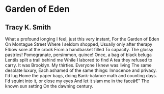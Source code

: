 # Garden of Eden
## Tracy K. Smith
What a profound longing
I feel, just this very instant,
For the Garden of Eden
On Montague Street
Where I seldom shopped,
Usually only after therapy
Elbow sore at the crook
From a handbasket filled
To capacity. The glossy pastries!
Pomegranate, persimmon, quince!
Once, a bag of black beluga
Lentils spilt a trail behind me
While I labored to find
A tea they refused to carry.
It was Brooklyn. My thirties.
Everyone I knew was living
The same desolate luxury,
Each ashamed of the same things:
Innocence and privacy. I'd lug
Home the paper bags, doing
Bank-balance math and counting days.
I'd squint into it, or close my eyes
And let it slam me in the faceâ€"
The known sun setting
On the dawning century.